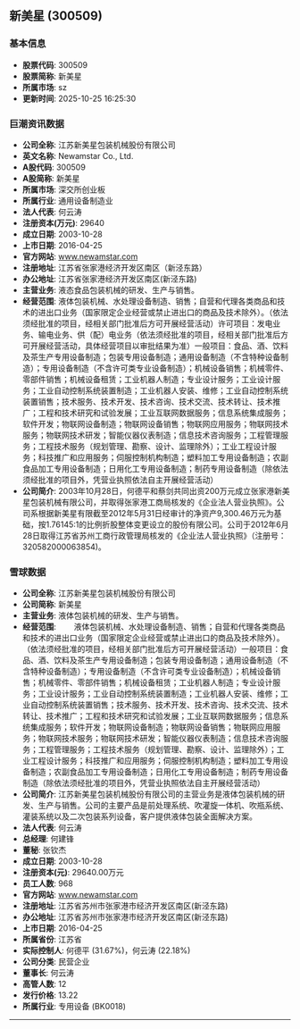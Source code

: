 ## 新美星 (300509)

### 基本信息

- **股票代码**: 300509
- **股票简称**: 新美星
- **所属市场**: sz
- **更新时间**: 2025-10-25 16:25:30

### 巨潮资讯数据

- **公司全称**: 江苏新美星包装机械股份有限公司
- **英文名称**: Newamstar Co., Ltd.
- **A股代码**: 300509
- **A股简称**: 新美星
- **所属市场**: 深交所创业板
- **所属行业**: 通用设备制造业
- **法人代表**: 何云涛
- **注册资本(万元)**: 29640
- **成立日期**: 2003-10-28
- **上市日期**: 2016-04-25
- **官方网站**: www.newamstar.com
- **注册地址**: 江苏省张家港经济开发区南区（新泾东路）
- **办公地址**: 江苏省张家港经济开发区南区(新泾东路)
- **主营业务**: 液态食品包装机械的研发、生产与销售。
- **经营范围**: 液体包装机械、水处理设备制造、销售；自营和代理各类商品和技术的进出口业务（国家限定企业经营或禁止进出口的商品及技术除外）。（依法须经批准的项目，经相关部门批准后方可开展经营活动）许可项目：发电业务、输电业务、供（配）电业务（依法须经批准的项目，经相关部门批准后方可开展经营活动，具体经营项目以审批结果为准）一般项目：食品、酒、饮料及茶生产专用设备制造；包装专用设备制造；通用设备制造（不含特种设备制造）；专用设备制造（不含许可类专业设备制造）；机械设备销售；机械零件、零部件销售；机械设备租赁；工业机器人制造；专业设计服务；工业设计服务；工业自动控制系统装置制造；工业机器人安装、维修；工业自动控制系统装置销售；技术服务、技术开发、技术咨询、技术交流、技术转让、技术推广；工程和技术研究和试验发展；工业互联网数据服务；信息系统集成服务；软件开发；物联网设备制造；物联网设备销售；物联网应用服务；物联网技术服务；物联网技术研发；智能仪器仪表制造；信息技术咨询服务；工程管理服务；工程技术服务（规划管理、勘察、设计、监理除外）；工业工程设计服务；科技推广和应用服务；伺服控制机构制造；塑料加工专用设备制造；农副食品加工专用设备制造；日用化工专用设备制造；制药专用设备制造（除依法须经批准的项目外，凭营业执照依法自主开展经营活动）
- **公司简介**: 2003年10月28日，何德平和蔡剑共同出资200万元成立张家港新美星包装机械有限公司，并取得张家港工商局核发的《企业法人营业执照》。公司系根据新美星有限截至2012年5月31日经审计的净资产9,300.46万元为基础，按1.76145:1的比例折股整体变更设立的股份有限公司。公司于2012年6月28日取得江苏省苏州工商行政管理局核发的《企业法人营业执照》（注册号：320582000063854)。

### 雪球数据

- **公司全称**: 江苏新美星包装机械股份有限公司
- **公司简称**: 新美星
- **主营业务**: 液体包装机械的研发、生产与销售。
- **经营范围**: 　　液体包装机械、水处理设备制造、销售；自营和代理各类商品和技术的进出口业务（国家限定企业经营或禁止进出口的商品及技术除外）。（依法须经批准的项目，经相关部门批准后方可开展经营活动）一般项目：食品、酒、饮料及茶生产专用设备制造；包装专用设备制造；通用设备制造（不含特种设备制造）；专用设备制造（不含许可类专业设备制造）；机械设备销售；机械零件、零部件销售；机械设备租赁；工业机器人制造；专业设计服务；工业设计服务；工业自动控制系统装置制造；工业机器人安装、维修；工业自动控制系统装置销售；技术服务、技术开发、技术咨询、技术交流、技术转让、技术推广；工程和技术研究和试验发展；工业互联网数据服务；信息系统集成服务；软件开发；物联网设备制造；物联网设备销售；物联网应用服务；物联网技术服务；物联网技术研发；智能仪器仪表制造；信息技术咨询服务；工程管理服务；工程技术服务（规划管理、勘察、设计、监理除外）；工业工程设计服务；科技推广和应用服务；伺服控制机构制造；塑料加工专用设备制造；农副食品加工专用设备制造；日用化工专用设备制造；制药专用设备制造（除依法须经批准的项目外，凭营业执照依法自主开展经营活动）
- **公司简介**: 江苏新美星包装机械股份有限公司的主营业务是液体包装机械的研发、生产与销售。公司的主要产品是前处理系统、吹灌旋一体机、吹瓶系统、灌装系统以及二次包装系列设备，客户提供液体包装全面解决方案。
- **法人代表**: 何云涛
- **总经理**: 何建锋
- **董秘**: 张钦杰
- **成立日期**: 2003-10-28
- **注册资本(元)**: 29640.00万元
- **员工人数**: 968
- **官方网站**: www.newamstar.com
- **注册地址**: 江苏省苏州市张家港市经济开发区南区(新泾东路)
- **办公地址**: 江苏省苏州市张家港市经济开发区南区(新泾东路)
- **上市日期**: 2016-04-25
- **所属省份**: 江苏省
- **实际控制人**: 何德平 (31.67%)，何云涛 (22.18%)
- **公司分类**: 民营企业
- **董事长**: 何云涛
- **高管人数**: 12
- **发行价格**: 13.22
- **所属行业**: 专用设备 (BK0018)

---